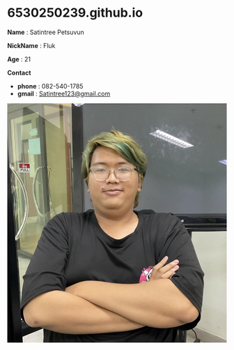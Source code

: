 # 6530250239.github.io

**Name** : Satintree Petsuvun

**NickName** : Fluk

**Age** : 21

**Contact** 
 - **phone** : 082-540-1785
 - **gmail** : Satintree123@gmail.com
 
![Alt text](mypicture/IMG_0095.jpeg)
